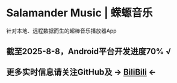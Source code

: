 # Salamander Music | 蝾螈音乐
针对本地、远程数据而生的超棒音乐播放器App
## 截至2025-8-8，Android平台开发进度70% √<br><br>更多实时信息请关注GitHub及 -> [BiliBili](https://space.bilibili.com/194639276?spm_id_from=333.1007.0.0) <-
